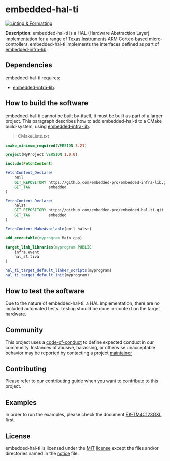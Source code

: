 # embedded-hal-ti

[![Linting & Formatting](https://github.com/embedded-pro/hal-ti/actions/workflows/linting-formatting.yml/badge.svg)](https://github.com/embedded-pro/hal-ti/actions/workflows/linting-formatting.yml)

**Description**: embedded-hal-ti is a HAL (Hardware Abstraction Layer) implementation for a range of [Texas Instruments](https://ti.com) ARM Cortex-based micro-controllers. embedded-hal-ti implements the interfaces defined as part of [embedded-infra-lib].

## Dependencies

embedded-hal-ti requires:
- [embedded-infra-lib].

## How to build the software

embedded-hal-ti cannot be built by-itself, it must be built as part of a larger project. This paragraph describes how to add embedded-hal-ti to a CMake build-system, using [embedded-infra-lib].

> CMakeLists.txt

```cmake
cmake_minimum_required(VERSION 3.21)

project(MyProject VERSION 1.0.0)

include(FetchContent)

FetchContent_Declare(
    emil
    GIT_REPOSITORY https://github.com/embedded-pro/embedded-infra-lib.git
    GIT_TAG        embedded
)

FetchContent_Declare(
    halst
    GIT_REPOSITORY https://github.com/embedded-pro/embedded-hal-ti.git
    GIT_TAG        embedded
)

FetchContent_MakeAvailable(emil halst)

add_executable(myprogram Main.cpp)

target_link_libraries(myprogram PUBLIC
    infra.event
    hal_st.tiva
)

hal_ti_target_default_linker_scripts(myprogram)
hal_ti_target_default_init(myprogram)

```

## How to test the software

Due to the nature of embedded-hal-ti: a HAL implementation, there are no included automated tests. Testing should be done in-context on the target hardware.

## Community

This project uses a [code-of-conduct](CODE_OF_CONDUCT.md) to define expected conduct in our community. Instances of abusive, harassing, or otherwise unacceptable behavior may be reported by contacting a project [maintainer](.github/CODEOWNERS)

## Contributing

Please refer to our [contributing](CONTRIBUTING.md) guide when you want to contribute to this project.

## Examples

In order to run the examples, please check the document [EK-TM4C123GXL](doc/EK-TM4C123GXL.md) first.

## License

embedded-hal-ti is licensed under the [MIT](https://choosealicense.com/licenses/mit/) [license](LICENSE) except the files and/or directories named in the [notice](NOTICE) file.

[embedded-infra-lib]: https://github.com/embedded-pro/embedded-infra-lib.git
